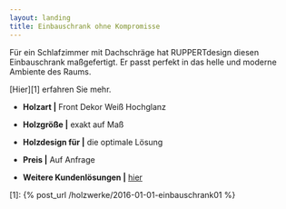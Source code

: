 ```yaml
---
layout: landing
title: Einbauschrank ohne Kompromisse
---
```


Für ein Schlafzimmer mit Dachschräge hat RUPPERTdesign diesen Einbauschrank maßgefertigt.
Er passt perfekt in das helle und moderne Ambiente des Raums.

[Hier][1] erfahren Sie mehr.

- **Holzart \|** Front Dekor Weiß Hochglanz
- **Holzgröße \|** exakt auf Maß
- **Holzdesign für \|** die optimale Lösung
- **Preis \|** Auf Anfrage

- **Weitere Kundenlösungen \|** <a href="{{ site.baseurl }}/holzwerke">hier</a>

[1]: {% post_url /holzwerke/2016-01-01-einbauschrank01 %}
